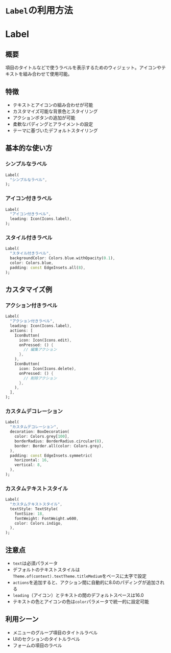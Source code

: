 # `Label`の利用方法

# Label

## 概要

項目のタイトルなどで使うラベルを表示するためのウィジェット。アイコンやテキストを組み合わせて使用可能。

## 特徴

- テキストとアイコンの組み合わせが可能
- カスタマイズ可能な背景色とスタイリング
- アクションボタンの追加が可能
- 柔軟なパディングとアライメントの設定
- テーマに基づいたデフォルトスタイリング

## 基本的な使い方

### シンプルなラベル

```dart
Label(
  "シンプルなラベル",
);
```

### アイコン付きラベル

```dart
Label(
  "アイコン付きラベル",
  leading: Icon(Icons.label),
);
```

### スタイル付きラベル

```dart
Label(
  "スタイル付きラベル",
  backgroundColor: Colors.blue.withOpacity(0.1),
  color: Colors.blue,
  padding: const EdgeInsets.all(8),
);
```

## カスタマイズ例

### アクション付きラベル

```dart
Label(
  "アクション付きラベル",
  leading: Icon(Icons.label),
  actions: [
    IconButton(
      icon: Icon(Icons.edit),
      onPressed: () {
        // 編集アクション
      },
    ),
    IconButton(
      icon: Icon(Icons.delete),
      onPressed: () {
        // 削除アクション
      },
    ),
  ],
);
```

### カスタムデコレーション

```dart
Label(
  "カスタムデコレーション",
  decoration: BoxDecoration(
    color: Colors.grey[100],
    borderRadius: BorderRadius.circular(8),
    border: Border.all(color: Colors.grey),
  ),
  padding: const EdgeInsets.symmetric(
    horizontal: 16,
    vertical: 8,
  ),
);
```

### カスタムテキストスタイル

```dart
Label(
  "カスタムテキストスタイル",
  textStyle: TextStyle(
    fontSize: 18,
    fontWeight: FontWeight.w600,
    color: Colors.indigo,
  ),
);
```

## 注意点

- `text`は必須パラメータ
- デフォルトのテキストスタイルは`Theme.of(context).textTheme.titleMedium`をベースに太字で設定
- `actions`を追加すると、アクション間に自動的に8.0のパディングが追加される
- `leading`（アイコン）とテキストの間のデフォルトスペースは16.0
- テキストの色とアイコンの色は`color`パラメータで統一的に設定可能

## 利用シーン

- メニューのグループ項目のタイトルラベル
- UIのセクションのタイトルラベル
- フォームの項目のラベル
